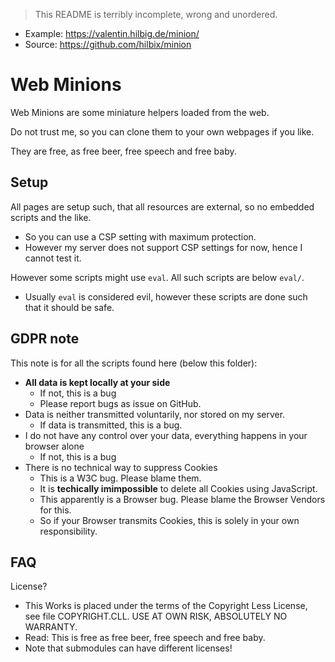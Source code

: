 > This README is terribly incomplete, wrong and unordered.

- Example: https://valentin.hilbig.de/minion/
- Source: https://github.com/hilbix/minion


# Web Minions

Web Minions are some miniature helpers loaded from the web.

Do not trust me, so you can clone them to your own webpages if you like.

They are free, as free beer, free speech and free baby.


## Setup

All pages are setup such, that all resources are external, so no embedded scripts and the like.

- So you can use a CSP setting with maximum protection.
- However my server does not support CSP settings for now, hence I cannot test it.

However some scripts might use `eval`.  All such scripts are below `eval/`.

- Usually `eval` is considered evil, however these scripts are done such that it should be safe.


## GDPR note

This note is for all the scripts found here (below this folder):

- **All data is kept locally at your side**
  - If not, this is a bug
  - Please report bugs as issue on GitHub.
- Data is neither transmitted voluntarily, nor stored on my server.
  - If data is transmitted, this is a bug.
- I do not have any control over your data, everything happens in your browser alone
  - If not, this is a bug
- There is no technical way to suppress Cookies
  - This is a W3C bug.  Please blame them.
  - It is **techically imimpossible** to delete all Cookies using JavaScript.
  - This apparently is a Browser bug.  Please blame the Browser Vendors for this.
  - So if your Browser transmits Cookies, this is solely in your own responsibility.


## FAQ

License?

- This Works is placed under the terms of the Copyright Less License,  
  see file COPYRIGHT.CLL.  USE AT OWN RISK, ABSOLUTELY NO WARRANTY.
- Read: This is free as free beer, free speech and free baby.
- Note that submodules can have different licenses!

